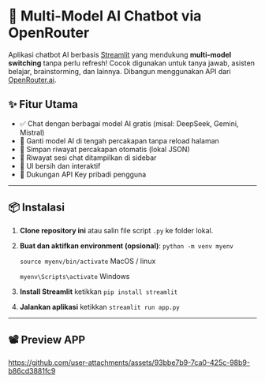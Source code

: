 # 🧠 Multi-Model AI Chatbot via OpenRouter

Aplikasi chatbot AI berbasis [Streamlit](https://streamlit.io/) yang mendukung **multi-model switching** tanpa perlu refresh! Cocok digunakan untuk tanya jawab, asisten belajar, brainstorming, dan lainnya. Dibangun menggunakan API dari [OpenRouter.ai](https://openrouter.ai/).

## ✨ Fitur Utama

- ✅ Chat dengan berbagai model AI gratis (misal: DeepSeek, Gemini, Mistral)
- 🔁 Ganti model AI di tengah percakapan tanpa reload halaman
- 💬 Simpan riwayat percakapan otomatis (lokal JSON)
- 🧠 Riwayat sesi chat ditampilkan di sidebar
- 🧩 UI bersih dan interaktif
- 🔐 Dukungan API Key pribadi pengguna

---

## 📦 Instalasi

1. **Clone repository ini** atau salin file script `.py` ke folder lokal.
2. **Buat dan aktifkan environment (opsional)**:
   `python -m venv myenv`

   `source myenv/bin/activate` MacOS / linux

   `myenv\Scripts\activate` Windows

3. **Install Streamlit** ketikkan `pip install streamlit`
4. **Jalankan aplikasi** ketikkan `streamlit run app.py`

---

## 📽️ Preview APP

https://github.com/user-attachments/assets/93bbe7b9-7ca0-425c-98b9-b86cd3881fc9
